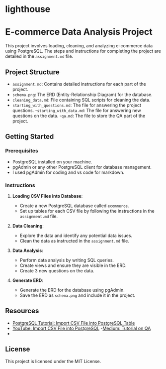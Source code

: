 # lighthouse
# E-commerce Data Analysis Project

This project involves loading, cleaning, and analyzing e-commerce data using PostgreSQL. The steps and instructions for completing the project are detailed in the `assignment.md` file.

## Project Structure

- `assignment.md`: Contains detailed instructions for each part of the project.
- `schema.png`: The ERD (Entity-Relationship Diagram) for the database.
- `cleaning_data.md`: File containing SQL scripts for cleaning the data.
- `starting_with_questions.md`: The file for answering the project questions.
-`starting_with_data.md`: The file for answering new questions on the data.
-`qa.md`: The file to store the QA part of the project.

## Getting Started

### Prerequisites

- PostgreSQL installed on your machine.
- pgAdmin or any other PostgreSQL client for database management.
- I used pgAdmin for coding and vs code for markdown.

### Instructions

1. **Loading CSV Files into Database**:
    - Create a new PostgreSQL database called `ecommerce`.
    - Set up tables for each CSV file by following the instructions in the `assignment.md` file.

2. **Data Cleaning**:
    - Explore the data and identify any potential data issues.
    - Clean the data as instructed in the `assignment.md` file.

3. **Data Analysis**:
    - Perform data analysis by writing SQL queries.
    - Create views and ensure they are visible in the ERD.  
    - Create 3 new questions on the data.

4. **Generate ERD**:
    - Generate the ERD for the database using pgAdmin.
    - Save the ERD as `schema.png` and include it in the project.

## Resources

- [PostgreSQL Tutorial: Import CSV File into PostgreSQL Table](https://www.postgresqltutorial.com/postgresql-tutorial/import-csv-file-into-posgresql-table/)
- [YouTube: Import CSV File into PostgreSQL](https://www.youtube.com/watch?v=6Jf7eTkIaR4)
-[Medium: Tutorial on QA](https://drive.google.com/file/d/16xMdqgr7OnjKYpi3KCclc9sIVXoj4kpm/view)
- 

## License

This project is licensed under the MIT License.
